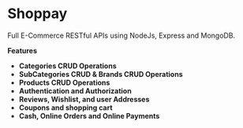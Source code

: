 # **Shoppay**

Full E-Commerce RESTful APIs using NodeJs, Express and MongoDB.

**Features**

- **Categories CRUD Operations**
- **SubCategories CRUD & Brands CRUD Operations**
- **Products CRUD Operations**
- **Authentication and Authorization**
- **Reviews, Wishlist, and user Addresses**
- **Coupons and shopping cart**
- **Cash, Online Orders and Online Payments**
